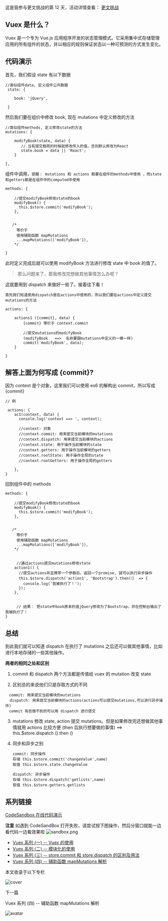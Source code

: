 <!---->

<!---->

<!---->

<!---->

这是我参与更文挑战的第 12 天，活动详情查看： [更文挑战](https://juejin.cn/post/6967194882926444557 "https://juejin.cn/post/6967194882926444557")

## Vuex 是什么？

Vuex 是一个专为 Vue.js 应用程序开发的状态管理模式。它采用集中式存储管理应用的所有组件的状态，并以相应的规则保证状态以一种可预测的方式发生变化。

## 代码演示

首先，我们假设 state 有以下数据

```
//类似组件data, 定义组件公共数据 
 state: {

    book: 'jQuery',

 }
```

然后我们要在组价中修改 book, 现在 mutations 中定义修改的方法

```
//类似组件methods, 定义修改state的方法
mutations: {

    modifyBook(state, data) {
       // 当有提交载荷的时候就修改传入的值，否则默认修改为React
       state.book = data || 'React'; 
    }

},
```

组件中调用，`提醒： mutations 和 actions 都要在组件的methods中使用 ，而state和getters都是在组件中的computed中使用`

```
methods: {

    //提交modifyBook修改state的book
    modifyBook() {
      this.$store.commit('modifyBook');
    },

    
   /*
     等价于
     使用辅助函数 mapMutations
     ...mapMutations(['modifyBook']),
    */

}
```

此时定义完成后就可以使用 modifyBook 方法进行修改 state 中 book 的值了。

> 那么问题来了，那我修改完想做其他事情怎么办呢？

这就要用到 dispatch 来做好一些了。接着往下看！

`首先我们知道使用dispatch是在actions中使用的，所以我们要在actions中定义提交mutations的方法`

```
actions: {

    actions1 ({commit}, data) {
        {commit} 等价于 context.commit

        //提交mutations的modifyBook
        (modifyBook   ==>  名称要跟mutations中定义的一模一样)
        commit('modifyBook', data);
    }

}
```

## 解答上面为何写成 {commit}?

因为 context 是个对象，这里我们可以使用 es6 的解构出 commit，所以写成 {commit}

```
// 例

 actions: {
    ac1(context, data) {
      console.log('context ==> ', context);

      //context: 对象
      //context.commit: 用来提交当前模块的mutations
      //context.dispatch: 用来提交当前模块的actions
      //context.state: 用于操作当前模块的state
      //context.getters: 用于操作当前模块的getters
      //context.rootState: 用于操作全局的state
      //context.rootGetters: 用于操作全局的getters

    },
}
```

回到组件中的 methods

```
methods: {

    //提交modifyBook修改state的book
    modifyBook() {
      this.$store.commit('modifyBook');
    },

    
   /*
     等价于
     使用辅助函数 mapMutations
     ...mapMutations(['modifyBook']),
    */


     //通过actions提交mutations修改state
    action1() {
      //提交actions并且携带一个参数后，返回一个promise, 就可以执行异步操作
      this.$store.dispatch('action1', 'Bootstrap').then(（） => {
        console.log('我被执行了！');
      });
    },


     // 结果： 把state中book原本的值jQuery修改为了Bootstrap，并在控制台输出了我被执行了！
}
```

## 总结

到此我们就可以知道 dispatch 在执行了 mutations 之后还可以做其他事情，比如进行本地存储的一些其他操作。

**两者的相同之处和区别**

1. commit 和 dispatch 两个方法都是传值给 vuex 的 mutation 改变 state

2. 区别总的来说他们只是存取方式的不同

```
　commit: 用来提交当前模块的mutations 
  dispatch: 用来提交当前模块的actions(actions可以提交mutations,可以进行异步操作)  
　commit 有些做不到的可以用 dispatch 进行提交
```

3. mutations 修改 state, action 提交 mutations。但是如果修改完还想做其他事情就用 actions 比较方便 (then 后执行想要做的事情) ==> this.$store.dispatch ().then ()

4. 同步和异步之别

   ```
   commit: 同步操作
   存储 this.$store.commit('changeValue',name)
   取值 this.$store.state.changeValue

   dispatch: 异步操作
   存储 this.$store.dispatch('getlists',name)
   取值 this.$store.getters.getlists
   ```

## 系列链接

[CodeSandbox 在线代码演示](https://link.juejin.cn/?target=https%3A%2F%2Fcodesandbox.io%2Fs%2Feager-rain-yvitg%3Ffile%3D%2Fsrc%2Fcomponents%2FHelloWorld.vue "https://codesandbox.io/s/eager-rain-yvitg?file=/src/components/HelloWorld.vue")

**注意** 如遇到 CodeSandBox 打开失败，请尝试按下图操作，然后分窗口就能一边看代码一边看效果啦 ![sandbox.png](https://p3-juejin.byteimg.com/tos-cn-i-k3u1fbpfcp/13bb3392c2664bb6a6e9f8547353b7ae~tplv-k3u1fbpfcp-zoom-in-crop-mark:1512:0:0:0.awebp)

* [Vuex 系列 (一) -- Vuex 的使用](https://juejin.cn/post/6971964011684298782 "https://juejin.cn/post/6971964011684298782")
* [Vuex 系列 (二) -- 模块化的使用](https://juejin.cn/post/6972334587875688455 "https://juejin.cn/post/6972334587875688455")
* [Vuex 系列 (三) -- store.commit 和 store.dispatch 的区别及用法](https://juejin.cn/post/6972704942695907358 "https://juejin.cn/post/6972704942695907358")
* [Vuex 系列 (四) -- 辅助函数 mapMutations 解析](https://juejin.cn/post/6973080514215280647 "https://juejin.cn/post/6973080514215280647")

本文收录于以下专栏

![cover](https://p6-juejin.byteimg.com/tos-cn-i-k3u1fbpfcp/b63c10e7605a4016ba9b439dc7217ec1~tplv-k3u1fbpfcp-jj:120:90:0:0:q75.avis)

<!---->

下一篇

Vuex 系列 (四) -- 辅助函数 mapMutations 解析

![avatar](https://p3-passport.byteacctimg.com/img/user-avatar/b52c9295467def7365142546d6ff17d0~50x50.awebp)

<!---->
